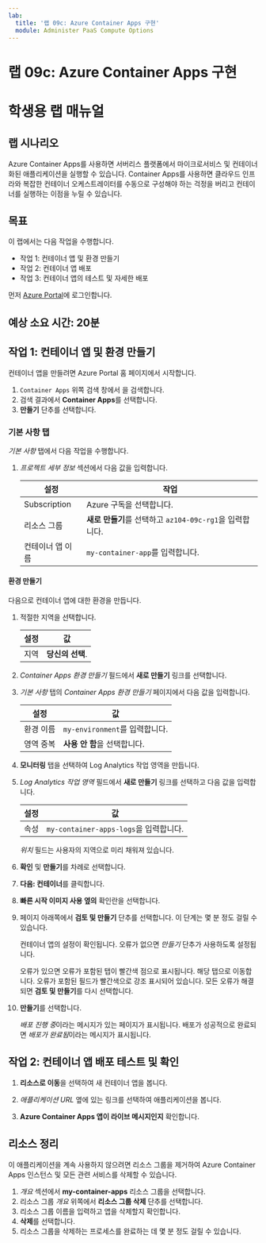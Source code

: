 ```yaml
---
lab:
  title: '랩 09c: Azure Container Apps 구현'
  module: Administer PaaS Compute Options
---
```


# 랩 09c: Azure Container Apps 구현
# 학생용 랩 매뉴얼

## 랩 시나리오
Azure Container Apps를 사용하면 서버리스 플랫폼에서 마이크로서비스 및 컨테이너화된 애플리케이션을 실행할 수 있습니다. Container Apps를 사용하면 클라우드 인프라와 복잡한 컨테이너 오케스트레이터를 수동으로 구성해야 하는 걱정을 버리고 컨테이너를 실행하는 이점을 누릴 수 있습니다.

## 목표

이 랩에서는 다음 작업을 수행합니다.
- 작업 1: 컨테이너 앱 및 환경 만들기
- 작업 2: 컨테이너 앱 배포
- 작업 3: 컨테이너 앱의 테스트 및 자세한 배포

먼저 [Azure Portal](https://portal.azure.com)에 로그인합니다.

## 예상 소요 시간: 20분

## 작업 1: 컨테이너 앱 및 환경 만들기

컨테이너 앱을 만들려면 Azure Portal 홈 페이지에서 시작합니다.

1. `Container Apps` 위쪽 검색 창에서 을 검색합니다.
1. 검색 결과에서 **Container Apps**를 선택합니다.
1. **만들기** 단추를 선택합니다.

### 기본 사항 탭

*기본 사항* 탭에서 다음 작업을 수행합니다.

1. *프로젝트 세부 정보* 섹션에서 다음 값을 입력합니다.

    | 설정 | 작업 |
    |---|---|
    | Subscription | Azure 구독을 선택합니다. |
    | 리소스 그룹 | **새로 만들기**를 선택하고 `az104-09c-rg1`을 입력합니다. |
    | 컨테이너 앱 이름 |  `my-container-app`를 입력합니다. |

#### 환경 만들기

다음으로 컨테이너 앱에 대한 환경을 만듭니다.

1. 적절한 지역을 선택합니다.

    | 설정 | 값 |
    |--|--|
    | 지역 | **당신의 선택**. |

1. *Container Apps 환경 만들기* 필드에서 **새로 만들기** 링크를 선택합니다.
1. *기본 사항* 탭의 *Container Apps 환경 만들기* 페이지에서 다음 값을 입력합니다.

    | 설정 | 값 |
    |--|--|
    | 환경 이름 | `my-environment`를 입력합니다. |
    | 영역 중복 | **사용 안 함**을 선택합니다. |

1. **모니터링** 탭을 선택하여 Log Analytics 작업 영역을 만듭니다.
1. *Log Analytics 작업 영역* 필드에서 **새로 만들기** 링크를 선택하고 다음 값을 입력합니다.

    | 설정 | 값 |
    |--|--|
    | 속성 | `my-container-apps-logs`을 입력합니다. |
  
    *위치* 필드는 사용자의 지역으로 미리 채워져 있습니다.

1. **확인** 및 **만들기**를 차례로 선택합니다. 

1. **다음: 컨테이너**를 클릭합니다.

1. **빠른 시작 이미지 사용 옆의** 확인란을 선택합니다.

1. 페이지 아래쪽에서 **검토 및 만들기** 단추를 선택합니다. 이 단계는 몇 분 정도 걸릴 수 있습니다. 

    컨테이너 앱의 설정이 확인됩니다. 오류가 없으면 *만들기* 단추가 사용하도록 설정됩니다.  

    오류가 있으면 오류가 포함된 탭이 빨간색 점으로 표시됩니다.  해당 탭으로 이동합니다. 오류가 포함된 필드가 빨간색으로 강조 표시되어 있습니다.  모든 오류가 해결되면 **검토 및 만들기**를 다시 선택합니다.

1. **만들기**를 선택합니다.

    *배포 진행 중*이라는 메시지가 있는 페이지가 표시됩니다.  배포가 성공적으로 완료되면 *배포가 완료됨*이라는 메시지가 표시됩니다.
   
## 작업 2: 컨테이너 앱 배포 테스트 및 확인

1. **리소스로 이동**을 선택하여 새 컨테이너 앱을 봅니다.

1. *애플리케이션 URL* 옆에 있는 링크를 선택하여 애플리케이션을 봅니다.

1. **Azure Container Apps 앱이 라이브 메시지인지** 확인합니다.

## 리소스 정리

이 애플리케이션을 계속 사용하지 않으려면 리소스 그룹을 제거하여 Azure Container Apps 인스턴스 및 모든 관련 서비스를 삭제할 수 있습니다.

1. *개요* 섹션에서 **my-container-apps** 리소스 그룹을 선택합니다.
1. 리소스 그룹 *개요* 위쪽에서 **리소스 그룹 삭제** 단추를 선택합니다.
1. 리소스 그룹 이름을 입력하고 앱을 삭제할지 확인합니다. 
1. **삭제**를 선택합니다.
1. 리소스 그룹을 삭제하는 프로세스를 완료하는 데 몇 분 정도 걸릴 수 있습니다.
